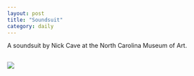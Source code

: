 ```yaml
---
layout: post
title: "Soundsuit"
category: daily
---
```

A soundsuit by Nick Cave at the North Carolina Museum of Art.
<p></p>

<img src="{{ ASSET_PATH }}/images/09.jpg" style="display: block; margin-left: 0px; margin-right: auto; margin-top: 30px;">